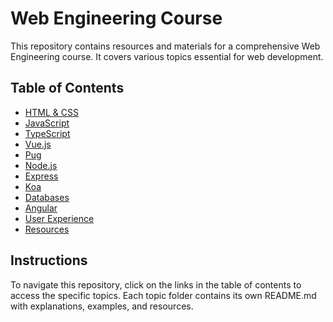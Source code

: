 # Web Engineering Course
This repository contains resources and materials for a comprehensive Web Engineering course. It covers various topics essential for web development.

## Table of Contents
- [HTML & CSS](html_css/README.md)
- [JavaScript](javascript/README.md)
- [TypeScript](typescript/README.md)
- [Vue.js](vuejs/README.md)
- [Pug](pug/README.md)
- [Node.js](nodejs/README.md)
- [Express](express/README.md)
- [Koa](koa/README.md)
- [Databases](databases/README.md)
- [Angular](angular/README.md)
- [User Experience](user_experience/README.md)
- [Resources](resources/README.md)

## Instructions
To navigate this repository, click on the links in the table of contents to access the specific topics. Each topic folder contains its own README.md with explanations, examples, and resources.